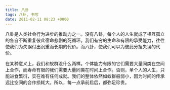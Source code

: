```yaml
---
title: 八卦
tags: 八卦, 书写
date: 2011-02-11 08:23 +0800
---
```



八卦是人类社会行为进步的推动力之一。没有八卦，每个人的人生就成了相互孤立的各自不断重复彼此宿命悲剧的死循环。我们有穷的生命和有限的承受能力，往往使我们为失误付出沉重而长期的代价。而八卦，使我们可以为彼此分担失误的代价。

在某种意义上，我们和蚁群没什么两样。个体能力有限的它们需要大量同类在空间上合作，而寿命有限的我们需要大量同类在时间上合作。否则，单个人的人生，只能进食繁衍，实在难有任何成就。我们的整体依然如蚁群般弱小，因为时间的传承远比空间的合作损耗大。所以，每一点承前启后，都弥足珍贵。

